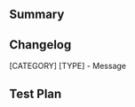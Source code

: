 <!-- 感谢您提交拉取请求（Pull Request）！我们感谢您花时间进行这些更改。请提供足够的信息，以便其他人可以查看您的请求。以下三个字段是必填字段。 -->

## Summary

<!-- 解释做出这一改变的**动机**。拉取请求解决了哪些现有问题？ -->

## Changelog

<!-- 通过编写自己的变更日志（ChangeLog）条目来帮助审阅者和发布过程。例如：https://github.com/didi/Hummer/blob/master/docs/CHANGELOG.md -->

[CATEGORY] [TYPE] - Message

## Test Plan

<!-- Demonstrate the code is solid. Example: The exact commands you ran and their output, screenshots / videos if the pull request changes the user interface. -->
<!-- 证明代码是可靠的。示例：您运行的确切命令及其输出、屏幕截图/视频（如果拉取请求更改了用户界面）。 -->
